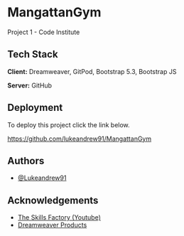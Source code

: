 # MangattanGym
Project 1 - Code Institute

## Tech Stack

**Client:** Dreamweaver, GitPod, Bootstrap 5.3, Bootstrap JS

**Server:** GitHub

## Deployment

To deploy this project click the link below. 

https://github.com/lukeandrew91/MangattanGym


## Authors

- [@Lukeandrew91](https://www.github.com/lukeandrew91)

## Acknowledgements

 - [The Skills Factory (Youtube)](https://www.youtube.com/@bai)
 - [Dreamweaver Products](https://www.adobe.com/uk/products/dreamweaver.html?gclid=CjwKCAjw9pGjBhB-EiwAa5jl3LEJWx2kK3CLhwy7jeYLldCMVd7uj2CifMnbsS1GmBO_ttQ53b9NKhoCoG4QAvD_BwE&mv=search&mv=search&sdid=MH16SGXM&ef_id=CjwKCAjw9pGjBhB-EiwAa5jl3LEJWx2kK3CLhwy7jeYLldCMVd7uj2CifMnbsS1GmBO_ttQ53b9NKhoCoG4QAvD_BwE:G:s&s_kwcid=AL!3085!3!474106904621!e!!g!!dreamweaver!1422700295!54632155903&gad=1)
